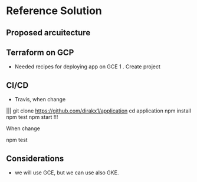 # Reference Solution 

## Proposed arcuitecture

## Terraform on GCP 

* Needed recipes for deploying app on GCE
1 . Create project


## CI/CD
* Travis, when change 


|||
git clone https://github.com/dirakx1/application 
cd application
npm install 
npm test 
npm start 
!!!

When change 

npm test 


## Considerations

* we will use GCE, but we can use also GKE.




